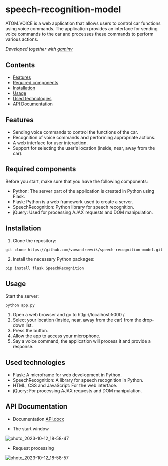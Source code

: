 # speech-recognition-model

ATOM.VOICE is a web application that allows users to control car functions using voice commands. The application provides an interface for sending voice commands to the car and processes these commands to perform various actions.

_Developed together with [gaminv](https://github.com/gaminv)_

## Contents

- [Features](#features)
- [Required components](#required-components)
- [Installation](#installation)
- [Usage](#usage)
- [Used technologies](#used-technologies)
- [API Documentation](#api-documentation)

## Features

- Sending voice commands to control the functions of the car.
- Recognition of voice commands and performing appropriate actions.
- A web interface for user interaction.
- Support for selecting the user's location (inside, near, away from the car).

## Required components

Before you start, make sure that you have the following components:

- Python: The server part of the application is created in Python using Flask.
- Flask: Python is a web framework used to create a server.
- SpeechRecognition: Python library for speech recognition.
- jQuery: Used for processing AJAX requests and DOM manipulation.

## Installation

1. Clone the repository:

```
git clone https://github.com/vovandreevik/speech-recognition-model.git
```

2. Install the necessary Python packages:
```
pip install flask SpeechRecognition
```

## Usage
Start the server:
```
python app.py
```
1. Open a web browser and go to http://localhost:5000 /.
2. Select your location (inside, near, away from the car) from the drop-down list.
3. Press the button.
4. Allow the app to access your microphone.
5. Say a voice command, the application will process it and provide a response.

## Used technologies
- Flask: A microframe for web development in Python.
- SpeechRecognition: A library for speech recognition in Python.
- HTML, CSS and JavaScript: For the web interface.
- jQuery: For processing AJAX requests and DOM manipulation.

## API Documentation

- Documentation [API.docx ](https://github.com/vovandreevik/speech-recognition-model/files/12882927/API.docx )

- The start window

![photo_2023-10-12_18-58-47](https://github.com/vovandreevik/speech-recognition-model/assets/116523390/24663fe6-ea0c-4ba3-a622-74b5607bbef0)

- Request processing
  
![photo_2023-10-12_18-58-57](https://github.com/vovandreevik/speech-recognition-model/assets/116523390/e7758043-ad7c-4107-a0aa-694e9e13e33f)
